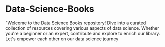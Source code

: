 # Data-Science-Books
"Welcome to the Data Science Books repository! Dive into a curated collection of resources covering various aspects of data science. Whether you're a beginner or an expert, contribute and explore to enrich our library. Let's empower each other on our data science journey
